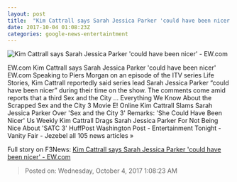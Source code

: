 ```yaml
---
layout: post
title:  "Kim Cattrall says Sarah Jessica Parker 'could have been nicer' - EW.com"
date: 2017-10-04 01:08:23Z
categories: google-news-entertaintment
---
```


![Kim Cattrall says Sarah Jessica Parker 'could have been nicer' - EW.com](http://ewedit.files.wordpress.com/2017/10/gettyimages-800237388.jpg?crop=0px%2C47px%2C2700px%2C1419px&resize=1200%2C630)

EW.com Kim Cattrall says Sarah Jessica Parker 'could have been nicer' EW.com Speaking to Piers Morgan on an episode of the ITV series Life Stories, Kim Cattrall reportedly said series lead Sarah Jessica Parker “could have been nicer” during their time on the show. The comments come amid reports that a third Sex and the City ... Everything We Know About the Scrapped Sex and the City 3 Movie E! Online Kim Cattrall Slams Sarah Jessica Parker Over 'Sex and the City 3' Remarks: 'She Could Have Been Nicer' Us Weekly Kim Cattrall Drags Sarah Jessica Parker For Not Being Nice About 'SATC 3' HuffPost Washington Post - Entertainment Tonight - Vanity Fair - Jezebel all 105 news articles »


Full story on F3News: [Kim Cattrall says Sarah Jessica Parker 'could have been nicer' - EW.com](http://www.f3nws.com/n/gysvbH)

> Posted on: Wednesday, October 4, 2017 1:08:23 AM
